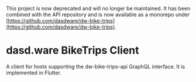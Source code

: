 This project is now deprecated and will no longer be maintained. It has been combined with the API repository and is now available as a monorepo under [https://github.com/dasdware/dw-bike-trips](https://github.com/dasdware/dw-bike-trips).


# dasd.ware BikeTrips Client

A client for hosts supporting the dw-bike-trips-api GraphQL interface. It is implemented in Flutter.
